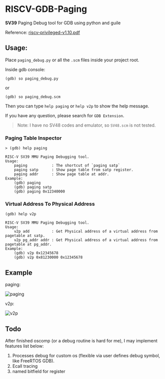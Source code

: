 # RISCV-GDB-Paging
**SV39** Paging Debug tool for GDB using python and guile

Reference: [riscv-privileged-v1.10.pdf](https://riscv.org/wp-content/uploads/2017/05/riscv-privileged-v1.10.pdf)

## Usage:
Place `paging_debug.py` or all the `.scm` files inside your project root.

Inside gdb console:

```(gdb) so paging_debug.py```

or

```(gdb) so paging_debug.scm```

Then you can type `help paging` or `help v2p` to show the help message.

If you have any question, please search for `GDB Extension`.

> Note: I have no SV48 codes and emulator, so `SV48.scm` is not tested.

### Paging Table Inspector
```
> (gdb) help paging
 
RISC-V SV39 MMU Paging Debugging tool.
Usage: 
    paging           : The shortcut of `paging satp` 
    paging satp      : Show page table from satp register.
    paging addr      : Show page table at addr.
Example:
    (gdb) paging
    (gdb) paging satp
    (gdb) paging 0x12340000
```

### Virtual Address To Physical Address
```
(gdb) help v2p

RISC-V SV39 MMU Paging Debugging tool.
Usage: 
    v2p add          : Get Physical address of a virtual address from pagetable at satp.
    v2p pg_addr addr : Get Physical address of a virtual address from pagetable at pg_addr.
Example:
    (gdb) v2p 0x12345678
    (gdb) v2p 0x81230000 0x12345678

```

## Example

paging:

![paging](img/paging.png)

v2p:

![v2p](img/v2p.png)


## Todo

After finished oscomp (or a debug routine is hard for me), I may implement features list below:

1. Processes debug for custom os (flexible via user defines debug symbol, like FreeRTOS GDB).
2. Ecall tracing
3. named bitfield for register

